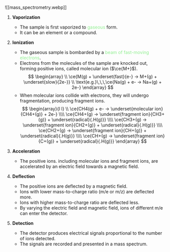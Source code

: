 ![[mass_spectrometry.webp]]

1. **Vaporization**
	- The sample is first vaporized to <span style="color: lightgreen">gaseous</span> form.
	- It can be an element or a compound.

2. **Ionization**
	- The gaseous sample is bombarded by a <span style="color: lightgreen">beam of fast-moving electrons</span>.
	- Electrons from the molecules of the sample are knocked out, forming positive ions, called molecular ion ($\ce{M+}$).
	  $$
	  \begin{array} \\
	  \ce{M(g) + \underset{fast}{e-} -> M+(g) + \underset{slow}{2e-}} \\
	  \text{e.g.}\,\,\,\ce{Na(g) + e- -> Na+(g) + 2e-}
	  \end{array}
	  $$
	- When molecular ions collide with electrons, they will undergo fragmentation, producing fragment ions.
	  $$
	  \begin{array}{l l} \\
	  \ce{CH4(g) + e- -> \underset{molecular ion}{CH4+(g)} + 2e-} \\\\
	  \ce{CH4+(g) -> \underset{fragment ion}{CH3+(g)} + \underset{radical}{.H(g)}} \\\\
	  \ce{CH3+(g) -> \underset{fragment ion}{CH2+(g)} + \underset{radical}{.H(g)}} \\\\
	  \ce{CH2+(g) -> \underset{fragment ion}{CH+(g)} + \underset{radical}{.H(g)}} \\\\
	  \ce{CH+(g) -> \underset{fragment ion}{C+(g)} + \underset{radical}{.H(g)}}
	  \end{array}
	  $$

4. **Acceleration**
	- The positive ions. including molecular ions and fragment ions, are accelerated by an electric field towards a magnetic field.

5. **Deflection**
	- The positive ions are deflected by a magnetic field.
	- Ions with lower mass-to-charge ratio (m/e or m/z) are deflected more.
	- Ions with higher mass-to-charge ratio are deflected less.
	- By varying the electric field and magnetic field, ions of different m/e can enter the detector.

6. **Detection**
	- The detector produces electrical signals proportional to the number of ions detected.
	- The signals are recorded and presented in a mass spectrum.

